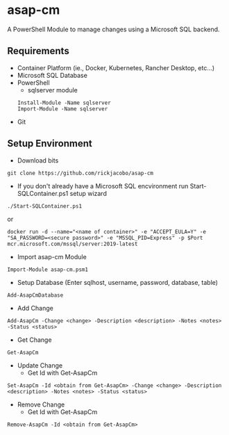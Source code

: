 # asap-cm
A PowerShell Module to manage changes using a Microsoft SQL backend.

## Requirements
* Container Platform (ie., Docker, Kubernetes, Rancher Desktop, etc...)
* Microsoft SQL Database
* PowerShell
  * sqlserver module
  ````
  Install-Module -Name sqlserver
  Import-Module -Name sqlserver
  ````
* Git

## Setup Environment
* Download bits
````
git clone https://github.com/rickjacobo/asap-cm
````
* If you don't already have a Microsoft SQL encvironment run Start-SQLContainer.ps1 setup wizard
````
./Start-SQLContainer.ps1
````
or
````
docker run -d --name="<name of container>" -e "ACCEPT_EULA=Y" -e "SA_PASSWORD=<secure password>" -e "MSSQL_PID=Express" -p $Port mcr.microsoft.com/mssql/server:2019-latest
````

* Import asap-cm Module
````
Import-Module asap-cm.psm1
````

* Setup Database (Enter sqlhost, username, password, database, table)
````
Add-AsapCmDatabase
````

* Add Change
````
Add-AsapCm -Change <change> -Description <description> -Notes <notes> -Status <status>
````

* Get Change
````
Get-AsapCm
````

* Update Change
  * Get Id with Get-AsapCm
````
Set-AsapCm -Id <obtain from Get-AsapCm> -Change <change> -Description <description> -Notes <notes> -Status <status>
````

* Remove Change
  * Get Id with Get-AsapCm
```
Remove-AsapCm -Id <obtain from Get-AsapCm>
````

